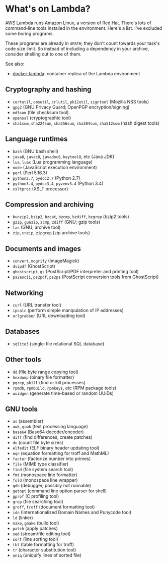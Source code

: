 # What's on Lambda?

AWS Lambda runs Amazon Linux, a version of Red Hat. There's lots of
command-line tools installed in the environment. Here's a list. I've
excluded some boring programs.

These programs are already in `$PATH`; they don't count towards your
task's code size limit. So instead of including a dependency in your
archive, consider shelling out to one of them.

See also:

* [docker-lambda](https://github.com/lambci/docker-lambda): container
  replica of the Lambda environment

## Cryptography and hashing

* `certutil`, `cmsutil`, `crlutil`, `pk12util`, `signtool` (Mozilla NSS tools)
* `gpg2` (GNU Privacy Guard; OpenPGP encryption/signing)
* `md5sum` (file checksum tool)
* `openssl` (cryptographic tool)
* `sha1sum`, `sha224sum`, `sha256sum`, `sha384sum`, `sha512sum` (hash digest tools)

## Language runtimes

* `bash` (GNU bash shell)
* `java8`, `javac8`, `javadoc8`, `keytool8`, etc (Java JDK)
* `lua`, `luac` (Lua programming language)
* `node` (JavaScript execution environment)
* `perl` (Perl 5.16.3)
* `python2.7`, `pydoc2.7` (Python 2.7)
* `python3.4`, `pydoc3.4`, `pyvenv3.4` (Python 3.4)
* `xsltproc` (XSLT processor)

## Compression and archiving

* `bunzip2`, `bzip2`, `bzcat`, `bzcmp`, `bzdiff`, `bzgrep` (bzip2 tools)
* `gzip`, `gunzip`, `zcmp`, `zdiff` (GNU; gzip tools)
* `tar` (GNU; archive tool)
* `zip`, `unzip`, `zipgrep` (zip archive tools)

## Documents and images

* `convert`, `mogrify` (ImageMagick)
* `dvipdf` (GhostScript)
* `ghostscript`, `gs` (PostScript/PDF interpreter and printing tool)
* `ps2ascii`, `ps2pdf`, `ps2ps` (PostScript conversion tools from GhostScript)

## Networking

* `curl` (URL transfer tool)
* `ipcalc` (perform simple manipulation of IP addresses)
* `urlgrabber` (URL downloading tool)

## Databases

* `sqlite3` (single-file relational SQL database)

## Other tools

* `dd` (file byte range copying tool)
* `hexdump` (binary file formatter)
* `pgrep`, `pkill` (find or kill processes)
* `rpmdb`, `rpmbuild`, `rpmkeys`, etc (RPM package tools)
* `uuidgen` (generate time-based or random UUIDs)

## GNU tools

* `as` (assembler)
* `awk`, `gawk` (text processing language)
* `base64` (Base64 decoder/encoder)
* `diff` (find differences, create patches)
* `du` (count file byte sizes)
* `elfedit` (ELF binary header updating tool)
* `eqn` (equation formatting for troff and MathML)
* `factor` (factorize number into primes)
* `file` (MIME type classifier)
* `find` (file system search tool)
* `fmt` (monospace line formatter)
* `fold` (monospace line wrapper)
* `gdb` (debugger, possibly not runnable)
* `getopt` (command line option parser for shell)
* `gprof` (C profiling tool)
* `grep` (file searching tool)
* `groff`, `troff` (document formatting tool)
* `idn` (Internationalized Domain Names and Punycode tool)
* `ld` (linker)
* `make`, `gmake` (build tool)
* `patch` (apply patches)
* `sed` (stream/file editing tool)
* `sort` (line sorting tool)
* `tbl` (table formatting for troff)
* `tr` (character substitution tool)
* `uniq` (uniquify lines of sorted file)

